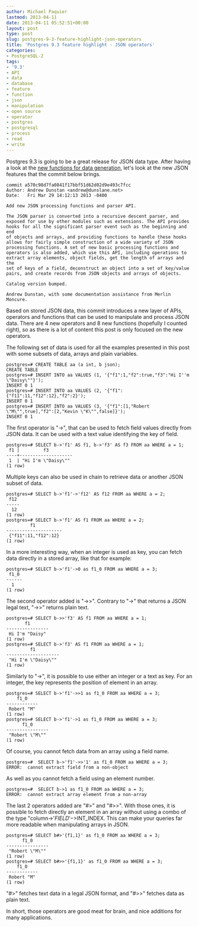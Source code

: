 ```yaml
---
author: Michael Paquier
lastmod: 2013-04-11
date: 2013-04-11 05:52:51+00:00
layout: post
type: post
slug: postgres-9-3-feature-highlight-json-operators
title: 'Postgres 9.3 feature highlight - JSON operators'
categories:
- PostgreSQL-2
tags:
- '9.3'
- API
- data
- database
- feature
- function
- json
- manipulation
- open source
- operator
- postgres
- postgresql
- process
- read
- write
---
```


Postgres 9.3 is going to be a great release for JSON data type. After having a look at the [new functions for data generation](/postgresql-2/postgres-9-3-feature-highlight-json-data-generation/), let's look at the new JSON features that the commit below brings.

    commit a570c98d7fa0841f17bbf51d62d02d9e493c7fcc
    Author: Andrew Dunstan <andrew@dunslane.net>
    Date:   Fri Mar 29 14:12:13 2013 -0400
    
    Add new JSON processing functions and parser API.
    
    The JSON parser is converted into a recursive descent parser, and
    exposed for use by other modules such as extensions. The API provides
    hooks for all the significant parser event such as the beginning and end
    of objects and arrays, and providing functions to handle these hooks
    allows for fairly simple construction of a wide variety of JSON
    processing functions. A set of new basic processing functions and
    operators is also added, which use this API, including operations to
    extract array elements, object fields, get the length of arrays and the
    set of keys of a field, deconstruct an object into a set of key/value
    pairs, and create records from JSON objects and arrays of objects.
    
    Catalog version bumped.
    
    Andrew Dunstan, with some documentation assistance from Merlin Moncure.

Based on stored JSON data, this commit introduces a new layer of APIs, operators and functions that can be used to manipulate and process JSON data. There are 4 new operators and 8 new functions (hopefully I counted right), so as there is a lot of content this post is only focused on the new operators.

The following set of data is used for all the examples presented in this post with some subsets of data, arrays and plain variables.

    postgres=# CREATE TABLE aa (a int, b json);
    CREATE TABLE
    postgres=# INSERT INTO aa VALUES (1, '{"f1":1,"f2":true,"f3":"Hi I''m \"Daisy\""}');
    INSERT 0 1
    postgres=# INSERT INTO aa VALUES (2, '{"f1":{"f11":11,"f12":12},"f2":2}');
    INSERT 0 1
    postgres=# INSERT INTO aa VALUES (3, '{"f1":[1,"Robert \"M\"",true],"f2":[2,"Kevin \"K\"",false]}');
    INSERT 0 1

The first operator is "->", that can be used to fetch field values directly from JSON data. It can be used with a text value identifying the key of field.

    postgres=# SELECT b->'f1' AS f1, b->'f3' AS f3 FROM aa WHERE a = 1;
     f1 |         f3         
    ----+--------------------
     1  | "Hi I'm \"Daisy\""
    (1 row)

Multiple keys can also be used in chain to retrieve data or another JSON subset of data.

    postgres=# SELECT b->'f1'->'f12' AS f12 FROM aa WHERE a = 2;
     f12 
    -----
      12
    (1 row)
    postgres=# SELECT b->'f1' AS f1 FROM aa WHERE a = 2;
             f1          
    ---------------------
     {"f11":11,"f12":12}
    (1 row)

In a more interesting way, when an integer is used as key, you can fetch data directly in a stored array, like that for example:

    postgres=# SELECT b->'f1'->0 as f1_0 FROM aa WHERE a = 3;
     f1_0 
    ------
      1
    (1 row)

The second operator added is "->>". Contrary to "->" that returns a JSON legal text, "->>" returns plain text.

    postgres=# SELECT b->>'f3' AS f1 FROM aa WHERE a = 1;
           f1       
    ----------------
     Hi I'm "Daisy"
    (1 row)
    postgres=# SELECT b->'f3' AS f1 FROM aa WHERE a = 1;
             f1         
    --------------------
     "Hi I'm \"Daisy\""
    (1 row)

Similarly to "->", it is possible to use either an integer or a text as key. For an integer, the key represents the position of element in an array.

    postgres=# SELECT b->'f1'->>1 as f1_0 FROM aa WHERE a = 3;
        f1_0    
    ------------
     Robert "M"
    (1 row)
    postgres=# SELECT b->'f1'->1 as f1_0 FROM aa WHERE a = 3;
          f1_0      
    ----------------
     "Robert \"M\""
    (1 row)

Of course, you cannot fetch data from an array using a field name.

    postgres=#  SELECT b->'f1'->>'1' as f1_0 FROM aa WHERE a = 3;
    ERROR:  cannot extract field from a non-object

As well as you cannot fetch a field using an element number.

    postgres=#  SELECT b->1 as f1_0 FROM aa WHERE a = 3;
    ERROR:  cannot extract array element from a non-array

The last 2 operators added are "#>" and "#>>". With those ones, it is possible to fetch directly an element in an array without using a combo of the type "column->'$FIELD'->$INT\_INDEX. This can make your queries far more readable when manipulating arrays in JSON.

    postgres=# SELECT b#>'{f1,1}' as f1_0 FROM aa WHERE a = 3;
          f1_0      
    ----------------
     "Robert \"M\""
    (1 row)
    postgres=# SELECT b#>>'{f1,1}' as f1_0 FROM aa WHERE a = 3;
        f1_0    
    ------------
     Robert "M"
    (1 row)

"#>" fetches text data in a legal JSON format, and "#>>" fetches data as plain text.

In short, those operators are good meat for brain, and nice additions for many applications.
